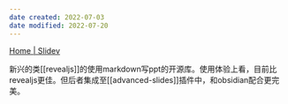 ```yaml
---
date created: 2022-07-03
date modified: 2022-07-20
---
```


[Home | Slidev](https://cn.sli.dev/)

新兴的类[[revealjs]]的使用markdown写ppt的开源库。使用体验上看，目前比revealjs更佳。但后者集成至[[advanced-slides]]插件中，和obsidian配合更完美。
